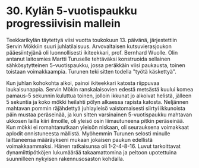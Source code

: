 


    
# 30. Kylän 5-vuotispaukku progressiivisin mallein

Teekkarikylän täytettyä viisi vuotta toukokuun 13. päivänä, järjestettiin Servin Mökkiin suuri juhlatilaisuus. Arvovaltaisen 
kutsuvierasjoukon pääesiintyjänä oli luonnollisesti ikiteekkari, prof. Bernhard Wuolle. Olin antanut laitosmies Martti 
Turuselle tehtäväksi konstruoida sellainen sähkösytytteinen 5-vuotispaukku, jossa peräkkäin viisi paukausta, toinen 
toistaan voimakkaampia. Turunen teki sitten todella "työtä käskettyä".

Kun juhlan kohokohta alkoi, painoi ikiteekkari katosta riippuvaa laukaisunappia. Servin Mökin ranskalaisovien edestä 
metsästä kuului komea pamaus-5 sekunnin kuluttua toinen, jolloin ikkunat jo alkoivat helistä, jälleen 5 sekuntia ja koko 
mökki heilahti pölyn alkaessa rapista katosta. Neljännen mahtavan pommin räjähdettyä juhlayleisö vaistomaisesti siirtyi
ikkunoista päin mustaa peräseinää, ja kun sitten varsinainen 5-vuotispaukku mahtavan ukkosen lailla kiiri ilmoille, oli 
yleisö osin liimautuneena pitkin peräseinää. Kun mökki ei romahtanutkaan yleisön niskaan, oli seurauksena voimakkaat 
aplodit onnistuneesta mällistä. Myöhemmin Turunen selosti minulle laittaneensa määräykseni mukaan jokaisen paukun
edellistä voimakkaammaksi. Hänen ratkaisunsa oli 1-2-4-8-16. Luvut tarkoittavat dynamiittipötköjen lukumäärää 
takaamattomina ja peltoon upotettuina suunnilleen nykyisen rakennusosaston kohdalla.
